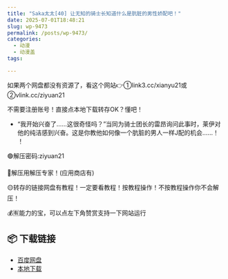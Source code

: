 ```yaml
---
title: "Saka太太[40] 让无知的骑士长知道什么是肮脏的男性娇配吧！"
date: 2025-07-01T18:48:21
slug: wp-9473
permalink: /posts/wp-9473/
categories:
  - 动漫
  - 动漫盖
tags:

---
```


如果两个网盘都没有资源了，看这个网站👉①link3.cc/xianyu21或②vlink.cc/ziyuan21

不需要注册账号！直接点本地下载转存OK？懂吧！

*   “我开始兴奋了……这很奇怪吗？”当同为骑士团长的雷昂询问此事时，莱伊对他的纯洁感到兴奋。这是你教他如何像一个肮脏的男人一样J配的机会……！ ！

🟢解压密码:ziyuan21

🔵解压用解压专家！(应用商店有)

🟡转存的链接网盘有教程！一定要看教程！按教程操作！不按教程操作你不会解压！

💰🈶能力的宝，可以点左下角赞赏支持一下网站运行

## 📦 下载链接
- [百度网盘](https://blziyuan21.com/pay-download/9473?key=a3dd5050cc&down_id=0)
- [本地下载](https://blziyuan21.com/pay-download/9473?key=a3dd5050cc&down_id=1)

